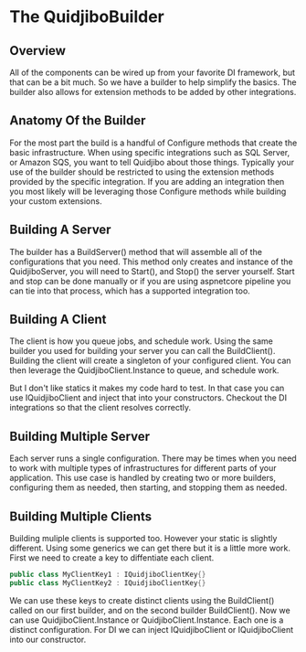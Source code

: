 # The QuidjiboBuilder

## Overview
All of the components can be wired up from your favorite DI framework, but that can be a bit much. So we have a builder to help simplify the basics. The builder also allows for extension methods to be added by other integrations.

## Anatomy Of the Builder
For the most part the build is a handful of Configure methods that create the basic infrastructure. When using specific integrations such as SQL Server, or Amazon SQS, you want to tell Quidjibo about those things. Typically your use of the builder should be restricted to using the extension methods provided by the specific integration. If you are adding an integration then you most likely will be leveraging those Configure methods while building your custom extensions.

## Building A Server
The builder has a BuildServer() method that will assemble all of the configurations that you need. This method only creates and instance of the QuidjiboServer, you will need to Start(), and Stop() the server yourself. Start and stop can be done manually or if you are using aspnetcore pipeline you can tie into that process, which has a supported integration too.

## Building A Client
The client is how you queue jobs, and schedule work. Using the same builder you used for building your server you can call the BuildClient(). Building the client will create a singleton of your configured client. You can then leverage the QuidjiboClient.Instance to queue, and schedule work. 

But I don't like statics it makes my code hard to test. In that case you can use IQuidjiboClient and inject that into your constructors. Checkout the DI integrations so that the client resolves correctly. 

## Building Multiple Server
Each server runs a single configuration. There may be times when you need to work with multiple types of infrastructures for different parts of your application. This use case is handled by creating two or more builders, configuring them as needed, then starting, and stopping them as needed.

## Building Multiple Clients
Building muliple clients is supported too. However your static is slightly different. Using some generics we can get there but it is a little more work. First we need to create a key to diffentiate each client. 

```C#
public class MyClientKey1 : IQuidjiboClientKey{}
public class MyClientKey2 : IQuidjiboClientKey{}
```

We can use these keys to create distinct clients using the BuildClient<MyClientKey1>() called on our first builder, and on the second builder BuildClient<MyClientKey2>(). Now we can use QuidjiboClient<MyClientKey1>.Instance or QuidjiboClient<MyClientKey2>.Instance. Each one is a distinct configuration. For DI we can inject IQuidjiboClient<MyClientKey1> or IQuidjiboClient<MyClientKey2> into our constructor.

